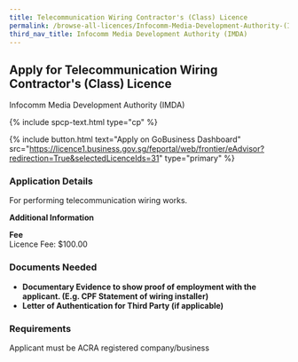 ```yaml
---
title: Telecommunication Wiring Contractor's (Class) Licence
permalink: /browse-all-licences/Infocomm-Media-Development-Authority-(IMDA)/Telecommunication-Wiring-Contractor's-(Class)-Licence
third_nav_title: Infocomm Media Development Authority (IMDA)
---
```


## Apply for Telecommunication Wiring Contractor's (Class) Licence

Infocomm Media Development Authority (IMDA)

{% include spcp-text.html type="cp" %}

{% include button.html text="Apply on GoBusiness Dashboard" src="https://licence1.business.gov.sg/feportal/web/frontier/eAdvisor?redirection=True&selectedLicenceIds=31" type="primary" %}

### Application Details

<p>For performing telecommunication wiring works.</p>

**Additional Information**

<p><strong>Fee</strong><br />Licence Fee: $100.00</p>

### Documents Needed

<ul>
 <li><strong>Documentary Evidence to show proof of employment with the applicant. (E.g. CPF Statement of wiring installer)</strong></li>
 <li><strong>Letter of Authentication for Third Party (if applicable)</strong></li>
 </ul>

### Requirements

Applicant must be ACRA registered company/business

